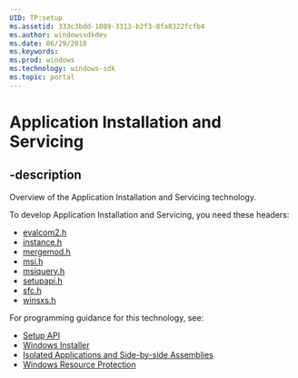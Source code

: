 ```yaml
---
UID: TP:setup
ms.assetid: 333c3bdd-1089-3313-b2f3-8fa8322fcfb4
ms.author: windowssdkdev
ms.date: 06/29/2018
ms.keywords: 
ms.prod: windows
ms.technology: windows-sdk
ms.topic: portal
---
```


# Application Installation and Servicing

## -description

Overview of the Application Installation and Servicing technology.

To develop Application Installation and Servicing, you need these headers:

 * [evalcom2.h](../evalcom2/index.md)
 * [instance.h](../instance/index.md)
 * [mergemod.h](../mergemod/index.md)
 * [msi.h](../msi/index.md)
 * [msiquery.h](../msiquery/index.md)
 * [setupapi.h](../setupapi/index.md)
 * [sfc.h](../sfc/index.md)
 * [winsxs.h](../winsxs/index.md)

For programming guidance for this technology, see:
* [Setup API](/windows/desktop/setupapi)
* [Windows Installer](/windows/desktop/msi)
* [Isolated Applications and Side-by-side Assemblies](/windows/desktop/sbscs)
* [Windows Resource Protection](/windows/desktop/wfp)

